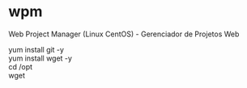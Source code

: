 # wpm
<p>Web Project Manager (Linux CentOS) - Gerenciador de Projetos Web</p>
yum install git -y<br>
yum install wget -y<br>
cd /opt<br>
wget <br>
